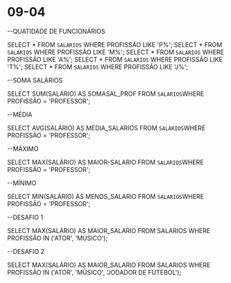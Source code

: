 # 09-04



--QUATIDADE DE FUNCIONÁRIOS

SELECT * FROM `SALARIOS` WHERE PROFISSÃO LIKE 'P%';
SELECT * FROM `SALARIOS` WHERE PROFISSÃO LIKE 'M%';
SELECT * FROM `SALARIOS` WHERE PROFISSÃO LIKE 'A%';
SELECT * FROM `SALARIOS` WHERE PROFISSÃO LIKE 'T%';
SELECT * FROM `SALARIOS` WHERE PROFISSÃO LIKE 'J%';

--SOMA SALÁRIOS

SELECT SUM(SALÁRIO) AS SOMASAL_PROF FROM `SALARIOS`WHERE PROFISSÃO = 'PROFESSOR';

--MÉDIA

SELECT AVG(SALÁRIO) AS MEDIA_SALARIOS FROM `SALARIOS`WHERE PROFISSÃO = 'PROFESSOR';

--MÁXIMO

SELECT MAX(SALÁRIO) AS MAIOR-SALARIO FROM `SALARIOS`WHERE PROFISSÃO = 'PROFESSOR';

--MÍNIMO

SELECT MIN(SALÁRIO) AS MENOS_SALARIO FROM `SALARIOS`WHERE PROFISSÃO = 'PROFESSOR';

--DESAFIO 1

SELECT MAX(SALÁRIO) AS MAIOR_SALARIO FROM SALARIOS WHERE PROFISSÃO IN ('ATOR', 'MÚSICO');

--DESAFIO 2

SELECT MAX(SALÁRIO) AS MAIOR_SALARIO FROM SALARIOS WHERE PROFISSÃO IN ('ATOR', 'MÚSICO', 'JODADOR DE FUTEBOL');

